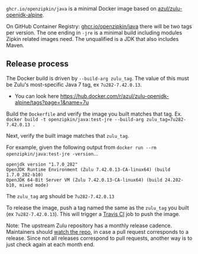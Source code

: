 `ghcr.io/openzipkin/java` is a minimal Docker image based on [azul/zulu-openjdk-alpine](https://hub.docker.com/r/azul/zulu-openjdk-alpine).

On GitHub Container Registry: [ghcr.io/openzipkin/java](https://github.com/orgs/openzipkin/packages/container/package/java) there will be two tags
per version. The one ending in `-jre` is a minimal build including modules Zipkin related images
need. The unqualified is a JDK that also includes Maven.

## Release process
The Docker build is driven by `--build-arg zulu_tag`. The value of this must be Zulu's most-specific
Java 7 tag, ex `7u282-7.42.0.13`.
 * You can look here https://hub.docker.com/r/azul/zulu-openjdk-alpine/tags?page=1&name=7u

Build the `Dockerfile` and verify the image you built matches that tag.
Ex. `docker build -t openzipkin/java:test-jre --build-arg zulu_tag=7u282-7.42.0.13 .`

Next, verify the built image matches that `zulu_tag`.

For example, given the following output from `docker run --rm openzipkin/java:test-jre -version`...
```
openjdk version "1.7.0_282"
OpenJDK Runtime Environment (Zulu 7.42.0.13-CA-linux64) (build 1.7.0_282-b10)
OpenJDK 64-Bit Server VM (Zulu 7.42.0.13-CA-linux64) (build 24.282-b10, mixed mode)
```
The `zulu_tag` arg should be `7u282-7.42.0.13`

To release the image, push a tag named the same as the `zulu_tag` you built (ex `7u282-7.42.0.13`).
This will trigger a [Travis CI](https://travis-ci.org/openzipkin/docker-java) job to push the image.

Note: The upstream Zulu repository has a monthly release cadence. Maintainers should [watch the repo](https://github.com/zulu-openjdk/zulu-openjdk/watchers),
in case a pull request corresponds to a release. Since not all releases correspond to pull requests,
another way is to just check again at each month end.
